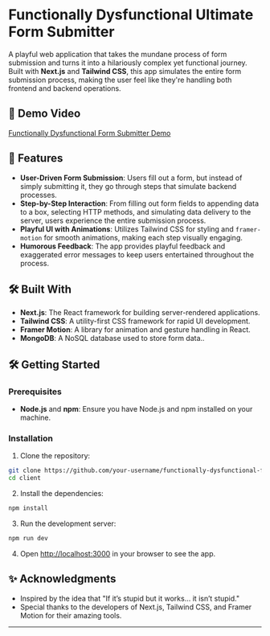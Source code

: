 
# Functionally Dysfunctional Ultimate Form Submitter

A playful web application that takes the mundane process of form submission and turns it into a hilariously complex yet functional journey. Built with **Next.js** and **Tailwind CSS**, this app simulates the entire form submission process, making the user feel like they're handling both frontend and backend operations.

## 🎥 Demo Video

[Functionally Dysfunctional Form Submitter Demo](https://github.com/user-attachments/assets/8ce16b7e-1df5-40b2-a46d-320ea6a33ecc)



## 🚀 Features

- **User-Driven Form Submission**: Users fill out a form, but instead of simply submitting it, they go through steps that simulate backend processes.
- **Step-by-Step Interaction**: From filling out form fields to appending data to a box, selecting HTTP methods, and simulating data delivery to the server, users experience the entire submission process.
- **Playful UI with Animations**: Utilizes Tailwind CSS for styling and `framer-motion` for smooth animations, making each step visually engaging.
- **Humorous Feedback**: The app provides playful feedback and exaggerated error messages to keep users entertained throughout the process.

## 🛠️ Built With

- **Next.js**: The React framework for building server-rendered applications.
- **Tailwind CSS**: A utility-first CSS framework for rapid UI development.
- **Framer Motion**: A library for animation and gesture handling in React.
- **MongoDB**: A NoSQL database used to store form data..

## 🛠️ Getting Started

### Prerequisites

- **Node.js** and **npm**: Ensure you have Node.js and npm installed on your machine.

### Installation

1. Clone the repository:

```bash
git clone https://github.com/your-username/functionally-dysfunctional-form-submitter.git
cd client
```

2. Install the dependencies:

```bash
npm install
```

3. Run the development server:

```bash
npm run dev
```

4. Open [http://localhost:3000](http://localhost:3000) in your browser to see the app.


## ✨ Acknowledgments

- Inspired by the idea that "If it’s stupid but it works… it isn’t stupid."
- Special thanks to the developers of Next.js, Tailwind CSS, and Framer Motion for their amazing tools.

---

